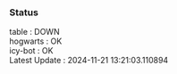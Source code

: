 ### Status


table : DOWN  
hogwarts : OK  
icy-bot : OK  
Latest Update : 2024-11-21 13:21:03.110894
